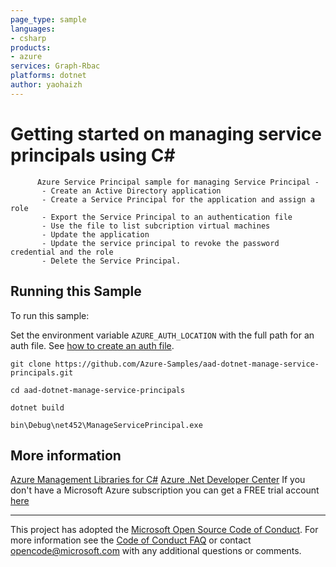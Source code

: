 ```yaml
---
page_type: sample
languages:
- csharp
products:
- azure
services: Graph-Rbac
platforms: dotnet
author: yaohaizh
---
```


# Getting started on managing service principals using C# #

          Azure Service Principal sample for managing Service Principal -
           - Create an Active Directory application
           - Create a Service Principal for the application and assign a role
           - Export the Service Principal to an authentication file
           - Use the file to list subcription virtual machines
           - Update the application
           - Update the service principal to revoke the password credential and the role
           - Delete the Service Principal.


## Running this Sample ##

To run this sample:

Set the environment variable `AZURE_AUTH_LOCATION` with the full path for an auth file. See [how to create an auth file](https://github.com/Azure/azure-libraries-for-net/blob/master/AUTH.md).

    git clone https://github.com/Azure-Samples/aad-dotnet-manage-service-principals.git

    cd aad-dotnet-manage-service-principals

    dotnet build

    bin\Debug\net452\ManageServicePrincipal.exe

## More information ##

[Azure Management Libraries for C#](https://github.com/Azure/azure-sdk-for-net/tree/Fluent)
[Azure .Net Developer Center](https://azure.microsoft.com/en-us/develop/net/)
If you don't have a Microsoft Azure subscription you can get a FREE trial account [here](http://go.microsoft.com/fwlink/?LinkId=330212)

---

This project has adopted the [Microsoft Open Source Code of Conduct](https://opensource.microsoft.com/codeofconduct/). For more information see the [Code of Conduct FAQ](https://opensource.microsoft.com/codeofconduct/faq/) or contact [opencode@microsoft.com](mailto:opencode@microsoft.com) with any additional questions or comments.